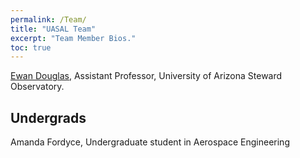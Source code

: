 ```yaml
---
permalink: /Team/
title: "UASAL Team"
excerpt: "Team Member Bios."
toc: true
---
```



[Ewan Douglas](https://www.as.arizona.edu/people/faculty/ewan-douglas), Assistant Professor, University of Arizona Steward Observatory. 




## Undergrads

Amanda Fordyce, Undergraduate student in Aerospace Engineering
